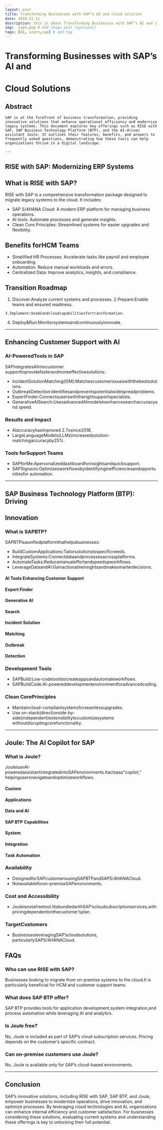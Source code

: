 ```yaml
---
layout: post
title: Transforming Businesses with SAP’s AI and cloud solution
date: 2024-11-11 
description: this is about Transforming Businesses with SAP’s AI and cloud solution
img:  sap4.png # Add image post (optional)
tags: [AI, Learn,sap] # add tag
---
```

# Transforming Businesses with SAP’s AI and

# Cloud Solutions

## Abstract

```
SAP is at the forefront of business transformation, providing innovative solutions that enhance operational efficiency and modernize legacy systems. This document explores key offerings such as RISE with SAP, SAP Business Technology Platform (BTP), and the AI-driven assistant Joule. It outlines their features, benefits, and answers to frequently asked questions, demonstrating how these tools can help organizations thrive in a digital landscape.
```
```
---
```
## RISE with SAP: Modernizing ERP Systems

## What is RISE with SAP?


RISE with SAP is a comprehensive transformation package designed to migrate legacy systems to the cloud. It includes:

- SAP S/4HANA Cloud: A modern ERP platform for managing business operations.
- AI tools: Automate processes and generate insights.
- Clean Core Principles: Streamlined systems for easier upgrades and flexibility.

## Benefits forHCM Teams

- Simplified HR Processes: Accelerate tasks like payroll and employee onboarding.
- Automation: Reduce manual workloads and errors.
- Centralized Data: Improve analytics, insights, and compliance.

## Transition Roadmap

1. Discover:Analyze current systems and processes.
2.Prepare:Enable teams and ensured readiness.

```
3.Implement:UseAIandcloudcapabilitiesfortransformation.
```
4. Deploy&Run:Monitorsystemsandcontinuouslyinnovate.

---

## Enhancing Customer Support with AI

### AI-PoweredTools in SAP

SAPintegratesAIintocustomer supporttoprovidefasterandmoreeffectivesolutions:

- IncidentSolutionMatching(ISM):Matchescustomerissueswiththebestsolutions.
- OutbreakDetection:Identifiesandpreventspotentialwidespreadproblems.
- ExpertFinder:Connectsuserswiththerightsupportspecialists.
- GenerativeAISearch:UsesadvancedAImodelstoenhancesearchaccuracyand
    speed.

### Results and Impact

- AIaccuracyhasimproved 2.7xsince2018.
- LargeLanguageModels(LLMs)increasedsolution-matchingaccuracyby25%.

### Tools forSupport Teams

- SAPforMe:Apersonalizeddashboardforinsightsandquicksupport.
- SAPSignavio:Optimizesworkflowsbyidentifyinginefficienciesandopportunitiesfor
    automation.

---

## SAP Business Technology Platform (BTP): Driving

## Innovation

### What is SAPBTP?

SAPBTPisaunifiedplatformthathelpsbusinesses:

- BuildCustomApplications:Tailorsolutionstospecificneeds.
- IntegrateSystems:Connectdataandprocessesacrossplatforms.
- AutomateTasks:Reducemanualeffortandspeedupworkflows.
- LeverageDataandAI:Gainactionableinsightsandmakesmarterdecisions.

#### AI Tools Enhancing Customer Support

#### Expert Finder

#### Generative AI

#### Search

#### Incident Solution

#### Matching

#### Outbreak

#### Detection


### Development Tools

- SAPBuild:Low-codetoolstocreateappsandautomateworkflows.
- SAPBuildCode:AI-powereddevelopmentenvironmentforadvancedcoding.

### Clean CorePrinciples

- Maintaincloud-compliantsystemsforseamlessupgrades.
- Use on-stack(direct)orside-by-side(independent)extensibilitytocustomizesystems
    withoutdisruptingcorefunctionality.

---

## Joule: The AI Copilot for SAP

### What is Joule?

JouleisanAI-poweredassistantintegratedintoSAPenvironments.Itactsasa"copilot,"
helpingusersnavigateandoptimizeworkflows.

#### Custom

#### Applications

#### Data and AI

#### SAP BTP Capabilities

#### System

#### Integration

#### Task Automation


### Availability

- DesignedforSAPcustomersusingSAPBTPandSAPS/4HANACloud.
- Notavailableforon-premiseSAPenvironments.

### Cost and Accessibility

- Jouleisnotafreetool.ItisbundledwithSAP’scloudsubscriptionservices,with
    pricingdependentonthecustomer’splan.

### TargetCustomers

- BusinessesleveragingSAP’scloudsolutions, particularlySAPS/4HANACloud.



## FAQs

### Who can use RISE with SAP?

Businesses looking to migrate from on-premise systems to the cloud.It is particularly
beneficial for HCM and customer support teams.

### What does SAP BTP offer?

SAP BTP provides tools for application development,system integration,and process
automation while leveraging AI and analytics.

### Is Joule free?

No, Joule is included as part of SAP’s cloud subscription services. Pricing depends on the customer’s specific contract.

### Can on-premise customers use Joule?

No, Joule is available only for SAP’s cloud-based environments.

---

## Conclusion

SAP’s innovative solutions, including RISE with SAP, SAP BTP, and Joule, empower businesses to modernize operations, drive innovation, and optimize processes. By leveraging cloud technologies and AI, organizations can enhance internal efficiency and customer satisfaction.
For businesses considering these solutions, evaluating current systems and understanding these offerings is key to unlocking their full potential.


